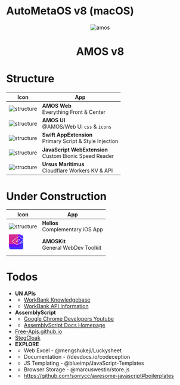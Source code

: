 # AutoMetaOS v8 (macOS)

<div align="center">
<img src="https://api.nukes.in/cms/icon?name=amos:amos.svg" alt="amos" width="300px" height="300px"/>
<h1>AMOS v8</h1>
</div>

# Structure

| Icon         | App                   |
| ------------- | ----------------------- |
| <img src="https://api.nukes.in/cms/icon?name=amos:cmos.svg" alt="structure" width="50px" height="50px"/>        | **AMOS Web**<br>Everything Front & Center |
| <img src="https://api.nukes.in/cms/icon?name=amos:ui.svg" alt="structure" width="50px" height="50px"/>        | **AMOS UI**<br>@AMOS/Web UI `css` & `icons` |
| <img src="https://api.nukes.in/cms/icon?name=amos:x10.svg" alt="structure" width="50px" height="50px"/>        | **Swift AppExtension**<br>Primary Script & Style Injection |
| <img src="https://api.nukes.in/cms/icon?name=amos:x10sn.svg" alt="structure" width="50px" height="50px"/>         | **JavaScript WebExtension**<br>Custom Bionic Speed Reader |
| <img src="https://api.nukes.in/cms/icon?name=amos:ursus.svg" alt="structure" width="50px" height="50px"/>         | **Ursus Maritimus**<br>Cloudflare Workers KV & API |

# Under Construction

| Icon         | App                   |
| ------------- | ----------------------- |
| <img src="https://api.nukes.in/cms/icon?name=amos:helios.svg" alt="structure" width="50px" height="50px"/>         | **Helios**<br>Complementary iOS App |
| <img src="https://raw.githubusercontent.com/AutoMetaOS/Toolkit/main/static/AMKit.svg" alt="structure" width="50px" height="50px"/>         | **AMOSKit**<br>General WebDev  Toolkit |


# Todos
- **UN APIs**
- - [WorkBank Knowledgebase](https://datahelpdesk.worldbank.org/knowledgebase/articles/)
- - [WorkBank API Information](https://datahelpdesk.worldbank.org/knowledgebase/topics/125589-developer-information)
- **AssemblyScript**
- - [Google Chrome Developers Youtube](https://www.youtube.com/watch?v=u0Jgz6QVJqg)
- - [AssemblyScript Docs Homepage](https://www.assemblyscript.org/introduction.html)
- [Free-Apis.github.io](https://free-apis.github.io/#/categories)
- [StegCloak](https://github.com/KuroLabs/stegcloak)
- **EXPLORE**
- - Web Excel - @mengshukeji/Luckysheet
- - Documentation - //devdocs.io/codeception
- - JS Templating - @blueimp/JavaScript-Templates
- - Browser Storage - @marcuswestin/store.js
- - https://github.com/sorrycc/awesome-javascript#boilerplates

